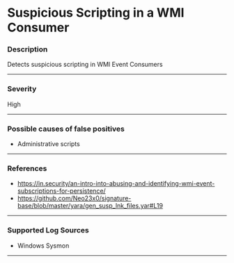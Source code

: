 # Suspicious Scripting in a WMI Consumer
### Description

Detects suspicious scripting in WMI Event Consumers 

-------------------
### Severity

High

-------------------
<!---
### Detailed Information

- Why is this alert triggered?
- What are the typical causes that generate this alert? (e.g. port scans, unusual file access activity, etc...)
- Which corroborating information should be looked up?
- Any supporting queries to get more information?
- Any supporting visualizations to get more information?

-------------------
--->
### Possible causes of false positives

- Administrative scripts

-------------------
### References

- https://in.security/an-intro-into-abusing-and-identifying-wmi-event-subscriptions-for-persistence/
- https://github.com/Neo23x0/signature-base/blob/master/yara/gen_susp_lnk_files.yar#L19

-------------------
### Supported Log Sources

- Windows Sysmon

-------------------
